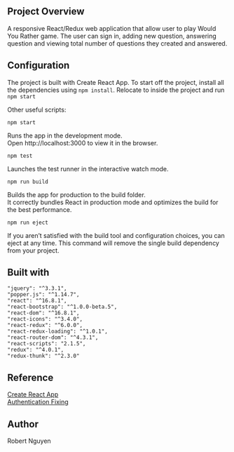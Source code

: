 ## Project Overview

A responsive React/Redux web application that allow user to play Would You Rather game. The user can sign in, adding new question, answering question and viewing total number of questions they created and answered.

## Configuration

The project is built with Create React App. To start off the project, install all the dependencies using ```npm install```. Relocate to inside the project and run ```npm start``` <br>

Other useful scripts: <br>

```npm start```

Runs the app in the development mode. <br>
Open http://localhost:3000 to view it in the browser. <br>

```npm test```

Launches the test runner in the interactive watch mode. <br>

```npm run build```

Builds the app for production to the build folder. <br>
It correctly bundles React in production mode and optimizes the build for the best performance. <br>

```npm run eject```

If you aren’t satisfied with the build tool and configuration choices, you can eject at any time. This command will remove the single build dependency from your project. <br>
## Built with

    "jquery": "^3.3.1",
    "popper.js": "^1.14.7",
    "react": "^16.8.1",
    "react-bootstrap": "^1.0.0-beta.5",
    "react-dom": "^16.8.1",
    "react-icons": "^3.4.0", 
    "react-redux": "^6.0.0",
    "react-redux-loading": "^1.0.1",
    "react-router-dom": "^4.3.1",
    "react-scripts": "2.1.5",
    "redux": "^4.0.1",
    "redux-thunk": "^2.3.0"

## Reference

[Create React App](https://github.com/facebook/create-react-app) <br>
[Authentication Fixing](https://tylermcginnis.com/react-router-handling-404-pages/) <br>

## Author

Robert Nguyen